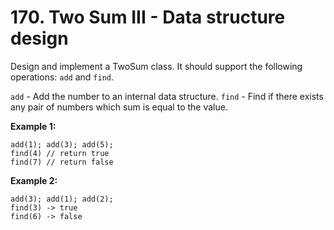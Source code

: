 # 170. Two Sum III - Data structure design

Design and implement a TwoSum class. It should support the following operations: `add` and `find`.

`add` - Add the number to an internal data structure.
`find` - Find if there exists any pair of numbers which sum is equal to the value.

**Example 1:**

    add(1); add(3); add(5);
    find(4) // return true
    find(7) // return false

**Example 2:**

    add(3); add(1); add(2);
    find(3) -> true
    find(6) -> false

